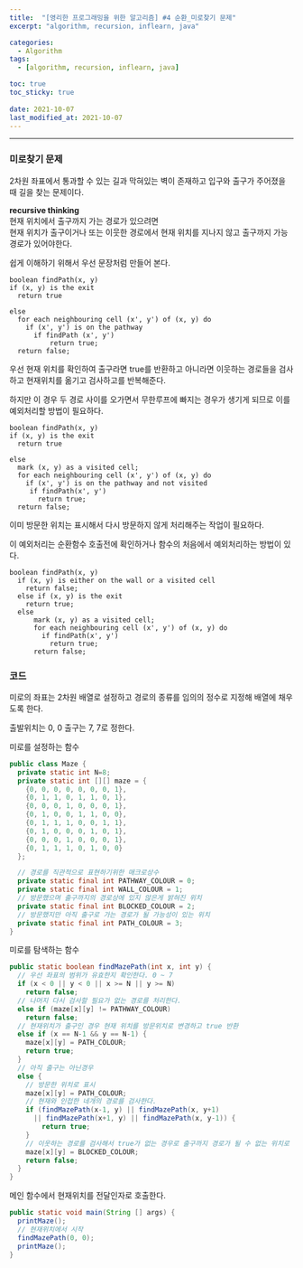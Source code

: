 ```yaml
---
title:  "[영리한 프로그래밍을 위한 알고리즘] #4 순환_미로찾기 문제"
excerpt: "algorithm, recursion, inflearn, java"

categories:
  - Algorithm
tags:
  - [algorithm, recursion, inflearn, java]

toc: true
toc_sticky: true
 
date: 2021-10-07 
last_modified_at: 2021-10-07
---  
```


***

### 미로찾기 문제  
2차원 좌표에서 통과할 수 있는 길과 막혀있는 벽이 존재하고 입구와 출구가 주어졌을 때 길을 찾는 문제이다.  

**recursive thinking**  
현재 위치에서 출구까지 가는 경로가 있으려면  
현재 위치가 출구이거나 또는 이웃한 경로에서 현재 위치를 지나지 않고 출구까지 가능 경로가 있어야한다.  

쉽게 이해하기 위해서 우선 문장처럼 만들어 본다.  

```
boolean findPath(x, y)
if (x, y) is the exit
  return true

else 
  for each neighbouring cell (x', y') of (x, y) do
    if (x', y') is on the pathway 
      if findPath (x', y')
          return true;
  return false;
```

우선 현재 위치를 확인하여 출구라면 true를 반환하고 아니라면 이웃하는 경로들을 검사하고 현재위치를 옮기고 검사하고를 반복해준다.  

하지만 이 경우 두 경로 사이를 오가면서 무한루프에 빠지는 경우가 생기게 되므로 이를 예외처리할 방법이 필요하다.  

```
boolean findPath(x, y)
if (x, y) is the exit
  return true

else 
  mark (x, y) as a visited cell;
  for each neighbouring cell (x', y') of (x, y) do
    if (x', y') is on the pathway and not visited
     if findPath(x', y')
       return true;
  return false;
```

이미 방문한 위치는 표시해서 다시 방문하지 않게 처리해주는 작업이 필요하다.  

이 예외처리는 순환함수 호출전에 확인하거나 함수의 처음에서 예외처리하는 방법이 있다.  

```
boolean findPath(x, y)
  if (x, y) is either on the wall or a visited cell
    return false;
  else if (x, y) is the exit
    return true;
  else
      mark (x, y) as a visited cell;
      for each neighbouring cell (x', y') of (x, y) do
        if findPath(x', y')
          return true;
      return false;
```


### 코드  
미로의 좌표는 2차원 배열로 설정하고 경로의 종류를 임의의 정수로 지정해 배열에 채우도록 한다.  

출발위치는 0, 0 출구는 7, 7로 정한다.  

미로를 설정하는 함수

```java
public class Maze {
  private static int N=8;
  private static int [][] maze = {
    {0, 0, 0, 0, 0, 0, 0, 1},
    {0, 1, 1, 0, 1, 1, 0, 1},
    {0, 0, 0, 1, 0, 0, 0, 1},
    {0, 1, 0, 0, 1, 1, 0, 0},
    {0, 1, 1, 1, 0, 0, 1, 1},
    {0, 1, 0, 0, 0, 1, 0, 1},
    {0, 0, 0, 1, 0, 0, 0, 1},
    {0, 1, 1, 1, 0, 1, 0, 0}
  };

  // 경로를 직관적으로 표현하기위한 매크로상수
  private static final int PATHWAY_COLOUR = 0;
  private static final int WALL_COLOUR = 1;
  // 방문했으며 출구까지의 경로상에 있지 않은게 밝혀진 위치
  private static final int BLOCKED_COLOUR = 2;  
  // 방문했지만 아직 출구로 가는 경로가 될 가능성이 있는 위치
  private static final int PATH_COLOUR = 3; 
}
```

미로를 탐색하는 함수

```java
public static boolean findMazePath(int x, int y) {
  // 우선 좌표의 범위가 유효한지 확인한다. 0 ~ 7
  if (x < 0 || y < 0 || x >= N || y >= N)
    return false;
  // 나머지 다시 검사할 필요가 없는 경로를 처리한다.  
  else if (maze[x][y] != PATHWAY_COLOUR)
    return false;
  // 현재위치가 출구인 경우 현재 위치를 방문위치로 변경하고 true 반환
  else if (x == N-1 && y == N-1) {
    maze[x][y] = PATH_COLOUR;
    return true;
  }
  // 아직 출구는 아닌경우
  else {
    // 방문한 위치로 표시
    maze[x][y] = PATH_COLOUR;
    // 현재와 인접한 네개의 경로를 검사한다.   
    if (findMazePath(x-1, y) || findMazePath(x, y+1)
      || findMazePath(x+1, y) || findMazePath(x, y-1)) {
        return true;
    }
    // 이웃하는 경로를 검사해서 true가 없는 경우로 출구까지 경로가 될 수 없는 위치로 표시해준다음 false반환 
    maze[x][y] = BLOCKED_COLOUR;
    return false;
  }
}
```

메인 함수에서 현재위치를 전달인자로 호출한다.

```java
public static void main(String [] args) {
  printMaze();
  // 현재위치에서 시작
  findMazePath(0, 0);
  printMaze();
}
```

